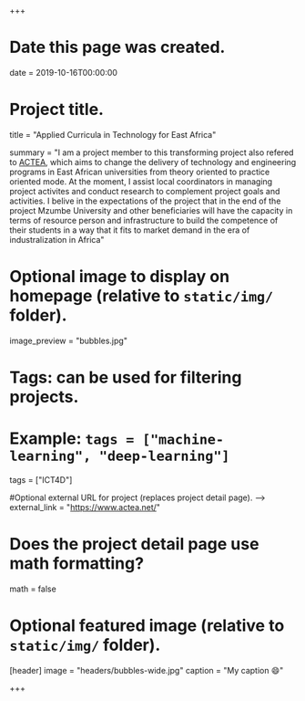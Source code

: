 +++
# Date this page was created.
date = 2019-10-16T00:00:00

# Project title.
title = "Applied Curricula in Technology for East Africa"

summary = "I am a project member to this transforming project also refered to [ACTEA](https://www.actea.net/), which aims to change the delivery of technology and engineering programs in East African universities from theory oriented to practice oriented mode. At the moment, I assist local coordinators in managing project activites and conduct research to complement project goals and activities.  I belive in the expectations of the project that in the end of the project Mzumbe University and other beneficiaries will have the capacity in terms of resource person and infrastructure to build the competence of their students in a way that it fits to market demand in the era of industralization in Africa"

# Optional image to display on homepage (relative to `static/img/` folder).
image_preview = "bubbles.jpg"

# Tags: can be used for filtering projects.
# Example: `tags = ["machine-learning", "deep-learning"]`
tags = ["ICT4D"]

#Optional external URL for project (replaces project detail page). -->
external_link = "https://www.actea.net/"

# Does the project detail page use math formatting?
math = false

# Optional featured image (relative to `static/img/` folder).
[header]
image = "headers/bubbles-wide.jpg"
caption = "My caption :smile:"

+++

